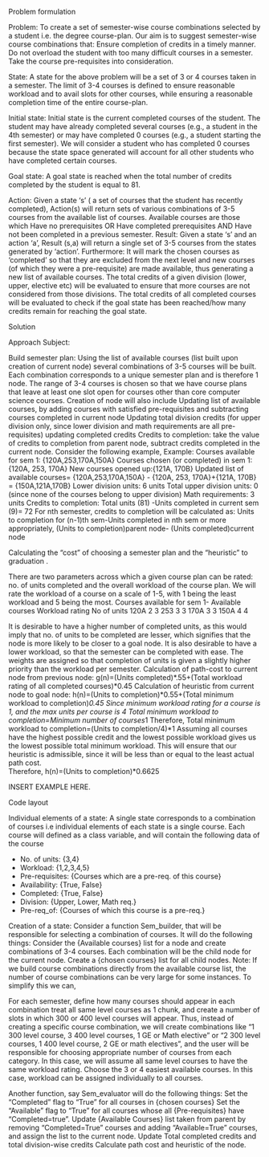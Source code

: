 Problem formulation

Problem:
To create a set of semester-wise course combinations selected by a student i.e. the degree course-plan. Our aim is to suggest semester-wise course combinations that:
Ensure completion of credits in a timely manner.
Do not overload the student with too many difficult courses in a semester.
Take the course pre-requisites into consideration.

State:
A state for the above problem will be a set of 3 or 4 courses taken in a semester. The limit of 3-4 courses is defined to ensure reasonable workload and to avail slots for other courses, while ensuring a reasonable completion time of the entire course-plan.

Initial state:
Initial state is the current completed courses of the student. The student may have already completed several courses (e.g., a student in the 4th semester) or may have completed 0 courses (e.g., a student starting the first semester). We will consider a student who has completed 0 courses because the state space generated will account for all other students who have completed certain courses.

Goal state:
A goal state is reached when the total number of credits completed by the student is equal to 81.

Action:
Given a state ‘s’ ( a set of courses that the student has recently completed), Action(s) will return sets of various combinations of 3-5 courses from the available list of courses. Available courses are those which
Have no prerequisites OR
Have completed prerequisites AND
Have not been completed in a previous semester.
Result:
Given a state ‘s’ and an action ‘a’, Result (s,a) will return a single set of 3-5 courses from the states generated by ‘action’. Furthermore:
It will mark the chosen courses as ‘completed’ so that they are excluded from the next level and new courses (of which they were a pre-requisite) are made available, thus generating a new list of available courses.
The total credits of a given division (lower, upper, elective etc) will be evaluated to ensure that more courses are not considered from those divisions.
The total credits of all completed courses will be evaluated to check if the goal state has been reached/how many credits remain for reaching the goal state.


Solution

Approach
Subject: 

Build semester plan: 
Using the list of available courses (list built upon creation of current node) several combinations of 3-5 courses will be built. Each combination corresponds to a unique semester plan and is therefore 1 node.
The range of 3-4 courses is chosen so that we have course plans that leave at least one slot open  for courses other than core computer science courses.
Creation of node will also include
Updating list of available courses, by adding courses with satisfied pre-requisites and subtracting courses completed in current node
Updating total division credits (for upper division only, since lower division and math requirements are all pre-requisites)
updating completed credits
Credits to completion: take the value of credits to completion from parent node, subtract credits completed in the current node. 
Consider the following example,
Example: Courses available  for sem 1: {120A,253,170A,150A}
Courses chosen (or completed) in sem 1: {120A, 253, 170A}
New courses opened up:{121A, 170B}
Updated list of available courses= {120A,253,170A,150A} - {120A, 253, 170A}+{121A, 170B}
                                                          = {150A,121A,170B}
Lower division units: 6 units
Total upper division units: 0		(since none of the courses belong to upper division)
Math requirements: 3 units
Credits to completion: Total units (81) -Units completed in current sem (9)= 72
For nth semester, credits to completion will be calculated as:
		Units to completion for (n-1)th sem-Units completed in nth sem
		or more appropriately,
		(Units to completion)parent node- (Units completed)current node

Calculating the “cost” of choosing a semester plan and the “heuristic” to graduation .

There are two parameters across which a given course plan can be rated: no. of units completed  and the overall workload of the course plan.
We will rate the workload of a course on a scale of 1-5, with 1 being the least workload and 5 being the most.
Courses available for sem 1-
Available courses
Workload rating
No of units
120A
2
3
253
3
3
170A
3
3
150A
4
4


It is desirable to have a higher number of completed units, as this would imply that no. of units to be completed are lesser, which signifies that the node is more likely to be closer to a goal node. It is also desirable to have a lower workload, so that the semester can be completed with ease. The weights are assigned so that completion of units is given a slightly higher priority than the workload per semester.
Calculation of path-cost to current node from previous node:
g(n)=(Units completed)*.55+(Total workload rating of all completed courses)*0.45
Calculation of heuristic from current node to goal node: 
h(n)=(Units to completion)*0.55+(Total minimum workload to completion)*0.45
Since minimum workload rating for a course is 1, and the max units per course is 4
Total minimum workload to completion=Minimum number of courses*1
Therefore, Total minimum workload to completion=(Units to completion/4)*1
Assuming all courses have the highest possible credit and the lowest possible workload gives us the lowest possible total minimum workload. This will ensure that our heuristic is admissible, since it will be less than or equal to the least actual path cost.  
Therefore, h(n)=(Units to completion)*0.6625 

INSERT EXAMPLE HERE.

Code layout

Individual elements of a state:
A single state corresponds to a combination of courses i.e individual elements of each state is a single course.
Each course will defined as a class variable, and will contain the following data of the course
- No. of units:					{3,4}
- Workload:					{1,2,3,4,5}
- Pre-requisites:					{Courses which are a pre-req. of this course}
- Availability:					{True, False}
- Completed:					{True, False}
- Division:					{Upper, Lower, Math req.}
- Pre-req_of:					{Courses of which this course is a pre-req.}

Creation of a state:
Consider a function Sem_builder, that will be responsible for selecting a combination of courses. It will do the following things:
Consider the {Available courses} list for a node and create combinations of 3-4 courses. Each combination will be the child node for the current node.
Create a {chosen courses} list for all child nodes.
Note: If we build course combinations directly from the available course list, the number of course combinations can be very large for some instances. To simplify this we can,

For each semester, define how many courses should appear in each combination
treat all same level courses as 1 chunk, and create a number of slots in which 300 or 400 level courses will appear. Thus, instead of creating a specific course combination, we will create combinations like “1 300 level course, 3 400 level courses, 1 GE or Math elective” or “2 300 level courses, 1 400 level course, 2 GE or math electives”, and the user will be responsible for choosing appropriate number of courses from each category. In this case, we will assume all same level courses to have the same workload rating.
Choose the 3 or 4 easiest available courses. In this case, workload can be assigned individually to all courses.

Another function, say Sem_evaluator will do the following things:
Set the “Completed” flag to “True” for all courses in {chosen courses}
Set the “Available” flag to “True” for all courses whose all {Pre-requisites} have “Completed=true”.
Update {Available Courses} list taken from parent by removing “Completed=True” courses and adding “Available=True” courses, and assign the list to the current node.
Update Total completed credits and total division-wise credits
Calculate path cost  and heuristic of the node.



